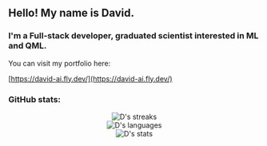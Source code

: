 ## Hello! My name is David.


### I'm a Full-stack developer, graduated scientist interested in ML and QML.

You can visit my portfolio here:

[https://david-ai.fly.dev/](https://david-ai.fly.dev/)

### GitHub stats:

<div align="center">
  <div class="column">
    <img alt="D's streaks" src="https://github-readme-streak-stats.herokuapp.com/?user=imitelis&count_private=true"/>
  </div>
  <div class="column">
    <div class="stat-container">
      <img alt="D's languages" src="https://github-readme-stats.vercel.app/api/top-langs/?username=imitelis&layout=compact&langs_count=12&theme=transparent&hide=Jupyter%20Notebook&count_private=true"/>
    </div>
    <div class="stat-container">
      <img alt="D's stats" src="https://github-readme-stats.vercel.app/api?username=imitelis&show_icons=true&theme=transparent&include_all_commits=true&count_private=true"/>
    </div>
  </div>  
</div>

